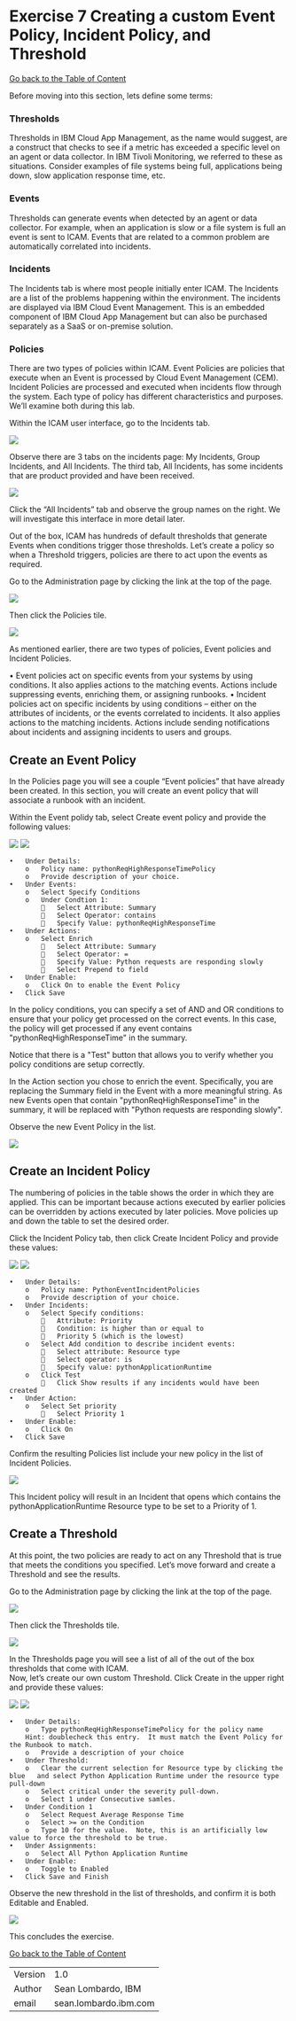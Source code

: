 # Exercise 7 Creating a custom Event Policy, Incident Policy, and Threshold

[Go back to the Table of Content](../../README.md)

Before moving into this section, lets define some terms:

### Thresholds
Thresholds in IBM Cloud App Management, as the name would suggest, are a construct that checks to see if a metric has exceeded a specific level on an agent or data collector.  In IBM Tivoli Monitoring, we referred to these as situations.  Consider examples of file systems being full, applications being down, slow application response time, etc.

### Events
Thresholds can generate events when detected by an agent or data collector.  For example, when an application is slow or a file system is full an event is sent to ICAM. Events that are related to a common problem are automatically correlated into incidents. 

### Incidents 
The Incidents tab is where most people initially enter ICAM.   The Incidents are a list of the problems happening within the environment.  The incidents are displayed via IBM Cloud Event Management.   This is an embedded component of IBM Cloud App Management but can also be purchased separately as a SaaS or on-premise solution.

### Policies
There are two types of policies within ICAM.  Event Policies are policies that execute when an Event is processed by Cloud Event Management (CEM).  Incident Policies are processed and executed when incidents flow through the system.  Each type of policy has different characteristics and purposes.   We’ll examine both during this lab.

Within the ICAM user interface, go to the Incidents tab.

![](images/2020-01-16-15-26-25.png)

Observe there are 3 tabs on the incidents page: My Incidents, Group Incidents, and All Incidents.  The third tab, All Incidents, has some incidents that are product provided and have been received.  

![](images/2020-01-16-15-27-19.png)

Click the “All Incidents” tab and observe the group names on the right.  We will investigate this interface in more detail later.

Out of the box, ICAM has hundreds of default thresholds that generate Events when conditions trigger those thresholds.  Let’s create a policy so when a Threshold triggers, policies are there to act upon the events as required.

Go to the Administration page by clicking the link at the top of the page.

![](images/2020-01-16-15-29-27.png)

Then click the Policies tile.

![](images/2020-01-16-15-30-01.png)

As mentioned earlier, there are two types of policies, Event policies and Incident Policies.

•	Event policies act on specific events from your systems by using conditions. It also applies actions to the matching events. Actions include suppressing events, enriching them, or assigning runbooks. 
•	Incident policies act on specific incidents by using conditions – either on the attributes of incidents, or the events correlated to incidents.  It also applies actions to the matching incidents.  Actions include sending notifications about incidents and assigning incidents to users and groups.

## Create an Event Policy

In the Policies page you will see a couple “Event policies” that have already been created.  In this section, you will create an event policy that will associate a runbook with an incident.

Within the Event polidy tab, select Create event policy and provide the following values:

![](images/2020-01-16-16-31-41.png)
![](images/2020-01-16-16-32-45.png)

    •	Under Details:
        o	Policy name: pythonReqHighResponseTimePolicy
        o	Provide description of your choice.
    •	Under Events:
        o	Select Specify Conditions
        o	Under Condtion 1: 
            	Select Attribute: Summary
            	Select Operator: contains
            	Specify Value: pythonReqHighResponseTime
    •	Under Actions:
        o	Select Enrich 
            	Select Attribute: Summary
            	Select Operator: =
            	Specify Value: Python requests are responding slowly
            	Select Prepend to field
    •	Under Enable:
        o	Click On to enable the Event Policy
    •	Click Save
In the policy conditions, you can specify a set of AND and OR conditions to ensure that your policy get processed on the correct events.  In this case, the policy will get processed if any event contains "pythonReqHighResponseTime" in the summary. 

Notice that there is a "Test" button that allows you to verify whether you policy conditions are setup correctly.

In the Action section you chose to enrich the event.  Specifically, you are replacing the Summary field in the Event with a more meaningful string.  As new Events open that contain "pythonReqHighResponseTime" in the summary, it will be replaced with "Python requests are responding slowly".

Observe the new Event Policy in the list.

![](images/2020-01-16-16-45-29.png)

## Create an Incident Policy

The numbering of policies in the table shows the order in which they are applied. This can be important because actions executed by earlier policies can be overridden by actions executed by later policies. Move policies up and down the table to set the desired order.

Click the Incident Policy tab, then click Create Incident Policy and provide these values:

![](images/2020-01-16-16-57-21.png)
![](images/2020-01-16-16-58-23.png)

    •	Under Details:
        o	Policy name: PythonEventIncidentPolicies
        o	Provide description of your choice.
    •	Under Incidents:
        o	Select Specify conditions:
            	Attribute: Priority
            	Condition: is higher than or equal to
            	Priority 5 (which is the lowest)
        o	Select Add condition to describe incident events:
            	Select attribute: Resource type 
            	Select operator: is 
            	Specify value: pythonApplicationRuntime
        o	Click Test
            	Click Show results if any incidents would have been created
    •	Under Action:
        o	Select Set priority
            	Select Priority 1
    •	Under Enable:
        o	Click On
    •	Click Save

Confirm the resulting Policies list include your new policy in the list of Incident Policies.

![](images/2020-01-16-17-02-28.png)

This Incident policy will result in an Incident that opens which contains the pythonApplicationRuntime Resource type to be set to a Priority of 1.

## Create a Threshold

At this point, the two policies are ready to act on any Threshold that is true that meets the conditions you specified.  Let’s move forward and create a Threshold and see the results.

Go to the Administration page by clicking the link at the top of the page.

![](images/2020-01-16-15-29-27.png)

Then click the Thresholds tile.

![](images/2020-01-16-15-43-56.png)

In the Thresholds page you will see a list of all of the out of the box thresholds that come with ICAM.  
Now, let’s create our own custom Threshold.  Click Create in the upper right and provide these values:

![](images/2020-01-16-17-23-37.png)
![](images/2020-01-16-17-24-25.png)

    •	Under Details:
        o	Type pythonReqHighResponseTimePolicy for the policy name 
        Hint: doublecheck this entry.  It must match the Event Policy for the Runbook to match.
        o	Provide a description of your choice
    •	Under Threshold:
        o	Clear the current selection for Resource type by clicking the blue   and select Python Application Runtime under the resource type pull-down
        o	Select critical under the severity pull-down.
        o	Select 1 under Consecutive samles.
    •	Under Condition 1
        o	Select Request Average Response Time
        o	Select >= on the Condition
        o	Type 10 for the value.  Note, this is an artificially low value to force the threshold to be true.		
    •	Under Assignments:
        o  	Select All Python Application Runtime
    •	Under Enable:
        o	Toggle to Enabled 
    •	Click Save and Finish

Observe the new threshold in the list of thresholds, and confirm it is both Editable and Enabled.

![](images/2020-01-16-17-35-54.png)

This concludes the exercise.

[Go back to the Table of Content](../../README.md)

<table>
  <tr>
    <td>Version</td>
    <td>1.0</td>
  </tr>
  <tr>
    <td>Author</td>
    <td>Sean Lombardo, IBM</td>
  </tr>
  <tr>
    <td>email</td>
    <td>sean.lombardo.ibm.com</td>
  </tr>
</table>
